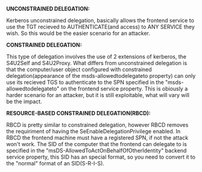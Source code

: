 **UNCONSTRAINED DELEGATION:**

Kerberos unconstrained delegation, basically allows the frontend service to use the TGT recieved to AUTHENTICATE(and access) to ANY SERVICE they wish. So this would be the
easier scenario for an attacker.

**CONSTRAINED DELEGATION:**

This type of delegation involves the use of 2 extensions of kerberos, the S4U2Self and S4U2Proxy. What differs from unconstrained delegation is that the computer/user object 
configured with constrained delegation(appearance of the msds-allowedtodelegateto property) can only use its recieved TGS to authenticate to the SPN specified in the 
"msds-allowedtodelegateto" on the frontend service property. This is obiously a harder scenario for an attacker, but it is still exploitable, what will vary will be the impact.

**RESOURCE-BASED CONSTRAINED DELEGATION(RBCD):**

RBCD is pretty similar to constrained delegation, however RBCD removes the requiriment of having the SeEnableDelegationPrivilege enabled. In RBCD the frontend machine must
have a registered SPN, if not the attack won't work. The SID of the computer that the frontend can delegate to is specified in the "msDS-AllowedToActOnBehalfOfOtherIdentity" backend service property, this SID has an special format, so you need to convert it to the "normal" format of an SID(S-R-I-S). 
